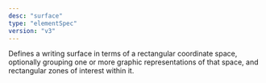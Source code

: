 ```yaml
---
desc: "surface"
type: "elementSpec"
version: "v3"
---
```


Defines a writing surface in terms of a rectangular coordinate space, optionally
grouping one or more graphic representations of that space, and rectangular zones
of
interest within it.